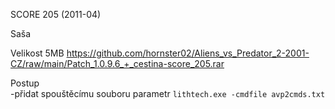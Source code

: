 SCORE 205 (2011-04)

Saša

Velikost 5MB https://github.com/hornster02/Aliens_vs_Predator_2-2001-CZ/raw/main/Patch_1.0.9.6_+_cestina-score_205.rar

Postup
<br/>
-přidat spouštěcímu souboru parametr ```lithtech.exe -cmdfile avp2cmds.txt```
